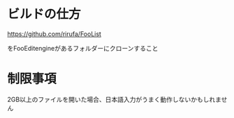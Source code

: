 # ビルドの仕方

https://github.com/rirufa/FooList

をFooEditengineがあるフォルダーにクローンすること

# 制限事項

2GB以上のファイルを開いた場合、日本語入力がうまく動作しないかもしれません
